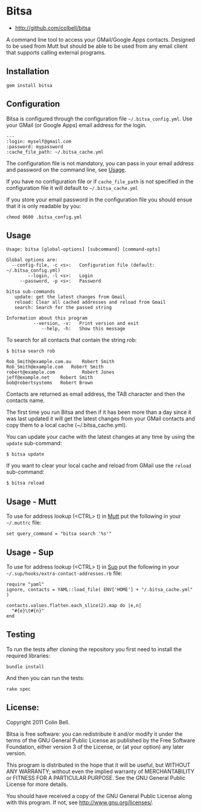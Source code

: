 # Bitsa

* <http://github.com/colbell/bitsa>


A command line tool to access your GMail/Google Apps contacts. Designed to be used
from Mutt but should be able to be used from any email client that
supports calling external programs.


## Installation

    gem install bitsa


## Configuration 

Bitsa is configured through the configuration file
`~/.bitsa_config.yml`. Use your GMail (or Google Apps) email address
for the login.

    ---
    :login: myself@gmail.com
    :password: mypassword
    :cache_file_path: ~/.bitsa_cache.yml

The configuration file is not mandatory, you can pass in your email address
and password on the command line, see [Usage](#usage).    

If you have no configuration file or if `cache_file_path` is not specified in the
configuration file it will default to `~/.bitsa_cache.yml`

If you store your email password in the configuration file you should
ensue that it is only readable by you:

    chmod 0600 .bitsa_config.yml


## <a name="usage">Usage</a>

    Usage: bitsa [global-options] [subcommand] [command-opts]
    
    Global options are:
      --config-file, -c <s>:   Configuration file (default: ~/.bitsa_config.yml)
            --login, -l <s>:   Login
         --password, -p <s>:   Password
    
    bitsa sub-commands
       update: get the latest changes from Gmail
       reload: Clear all cached addresses and reload from Gmail
       search: Search for the passed string
    
    Information about this program
              --version, -v:   Print version and exit
                 --help, -h:   Show this message
    

To search for all contacts that contain the string rob:

    $ bitsa search rob
    
    Rob_Smith@example.com.au	Robert Smith
    Rob_Smith@example.com  	Robert Smith
    robert@example.com	        Robert Jones
    jeff@example.net	Robert Smith
    bob@robertsystems	Robert Brown

Contacts are returned as email address, the TAB character and then the
contacts name.

The first time you run Bitsa and then if it has been more than a day
since it was last updated it will get the latest changes from your
GMail contacts and copy them to a local cache (~/.bitsa_cache.yml).

You can update your cache with the latest changes at any time by using
the `update` sub-command:

    $ bitsa update

If you want to clear your local cache and reload from GMail use the
`reload` sub-command:

    $ bitsa reload

## Usage - Mutt

To use for address lookup (&lt;CTRL&gt; t) in [Mutt](http://www.mutt.org) put the following in your
`~/.muttrc` file:

    set query_command = "bitsa search '%s'"

## Usage - Sup

To use for address lookup (&lt;CTRL&gt; t) in [Sup](http://sup.rubyforge.org/) put the following in your
`~/.sup/hooks/extra-contact-addresses.rb` file:

    require "yaml"
    ignore, contacts = YAML::load_file( ENV['HOME'] + "/.bitsa_cache.yml" )

    contacts.values.flatten.each_slice(2).map do |e,n|
      "#{e}\t#{n}"
    end

## Testing

To run the tests after cloning the repository you first need to
install the required libraries:

    bundle install

And then you can run the tests:

    rake spec

## License:

Copyright 2011 Colin Bell.

Bitsa is free software: you can redistribute it and/or modify
it under the terms of the GNU General Public License as published by
the Free Software Foundation, either version 3 of the License, or
(at your option) any later version.

This program is distributed in the hope that it will be useful,
but WITHOUT ANY WARRANTY; without even the implied warranty of
MERCHANTABILITY or FITNESS FOR A PARTICULAR PURPOSE.  See the
GNU General Public License for more details.

You should have received a copy of the GNU General Public License
along with this program.  If not, see <http://www.gnu.org/licenses/>.
